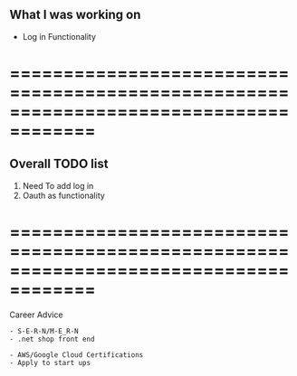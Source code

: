 What I was working on 
---------------------
-   Log in Functionality


======================================================================================
======================================================================================

Overall TODO list
-----------------
1) Need To add log in
2) Oauth as functionality




======================================================================================
======================================================================================

Career Advice 

    - S-E-R-N/M-E_R-N
    - .net shop front end 

    - AWS/Google Cloud Certifications 
    - Apply to start ups 